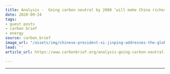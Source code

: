 ```yaml
---
title: Analysis -  Going carbon neutral by 2060 ‘will make China richer’
date: 2020-09-24
tags:
- guest posts
- carbon brief
- energy
source: carbon_brief
image_url: "/assets/img/chinese-president-xi-jinping-addresses-the-global-trade-in-services-summit-4th-sep-2020-107x71.jpg"
lead: ''
article_url: https://www.carbonbrief.org/analysis-going-carbon-neutral-by-2060-will-make-china-richer

---
```

---